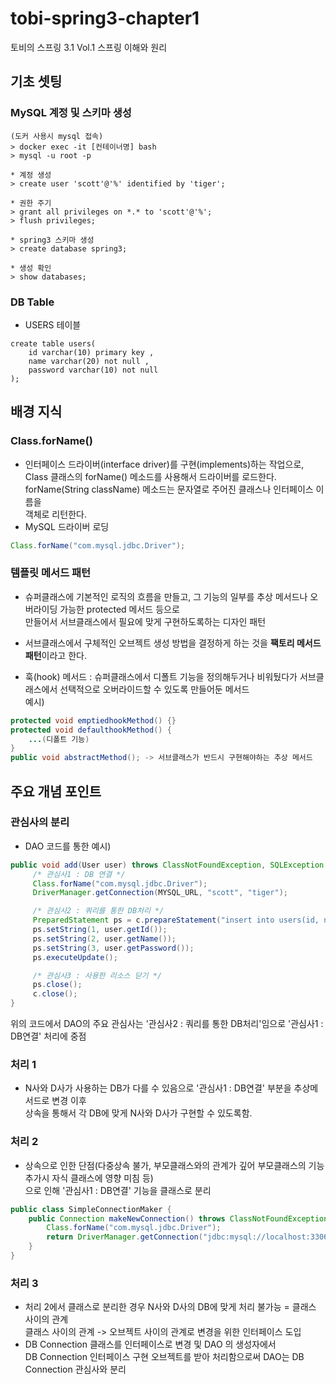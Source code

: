 # tobi-spring3-chapter1
토비의 스프링 3.1 Vol.1 스프링 이해와 원리

## 기초 셋팅
### MySQL 계정 및 스키마 생성
```mysql
(도커 사용시 mysql 접속)
> docker exec -it [컨테이너명] bash
> mysql -u root -p

* 계정 생성
> create user 'scott'@'%' identified by 'tiger';

* 권한 주기
> grant all privileges on *.* to 'scott'@'%';
> flush privileges;

* spring3 스키마 생성
> create database spring3;

* 생성 확인
> show databases;
```

### DB Table
* USERS 테이블
```mysql
create table users(
    id varchar(10) primary key ,
    name varchar(20) not null ,
    password varchar(10) not null
);
```

## 배경 지식
### Class.forName()
* 인터페이스 드라이버(interface driver)를 구현(implements)하는 작업으로,   
Class 클래스의 forName() 메소드를 사용해서 드라이버를 로드한다.   
forName(String className) 메소드는 문자열로 주어진 클래스나 인터페이스 이름을  
객체로 리턴한다.  
* MySQL 드라이버 로딩
```java
Class.forName("com.mysql.jdbc.Driver");
```

### 템플릿 메서드 패턴
* 슈퍼클래스에 기본적인 로직의 흐름을 만들고, 그 기능의 일부를 추상 메서드나 오버라이딩 가능한 protected 메서드 등으로  
만들어서 서브클래스에서 필요에 맞게 구현하도록하는 디자인 패턴

* 서브클래스에서 구체적인 오브젝트 생성 방법을 결정하게 하는 것을 <b>팩토리 메서드 패턴</b>이라고 한다.  

* 훅(hook) 메서드 : 슈퍼클래스에서 디폴트 기능을 정의해두거나 비워뒀다가 서브클래스에서 선택적으로 오버라이드할 수 있도록 만들어둔 메서드  
예시)
```java
protected void emptiedhookMethod() {}
protected void defaulthookMethod() {
    ...(디폴트 기능)
}
public void abstractMethod(); -> 서브클래스가 반드시 구현해야하는 추상 메서드
```

## 주요 개념 포인트
### 관심사의 분리
* DAO 코드를 통한 예시)
```java
public void add(User user) throws ClassNotFoundException, SQLException {
     /* 관심사1 : DB 연결 */
     Class.forName("com.mysql.jdbc.Driver");
     DriverManager.getConnection(MYSQL_URL, "scott", "tiger");

     /* 관심사2 : 쿼리를 통한 DB처리 */
     PreparedStatement ps = c.prepareStatement("insert into users(id, name, password) values (?, ?, ?)");
     ps.setString(1, user.getId());
     ps.setString(2, user.getName());
     ps.setString(3, user.getPassword());
     ps.executeUpdate();

     /* 관심사3 : 사용한 리소스 닫기 */
     ps.close();
     c.close();
}
```
위의 코드에서 DAO의 주요 관심사는 '관심사2 : 쿼리를 통한 DB처리'임으로 '관심사1 : DB연결' 처리에 중점

### 처리 1
* N사와 D사가 사용하는 DB가 다를 수 있음으로 '관심사1 : DB연결' 부분을 추상메서드로 변경 이후  
상속을 통해서 각 DB에 맞게 N사와 D사가 구현할 수 있도록함.

### 처리 2
* 상속으로 인한 단점(다중상속 불가, 부모클래스와의 관계가 깊어 부모클래스의 기능 추가시 자식 클래스에 영향 미침 등)  
으로 인해 '관심사1 : DB연결' 기능을 클래스로 분리
```java
public class SimpleConnectionMaker {
    public Connection makeNewConnection() throws ClassNotFoundException, SQLException {
        Class.forName("com.mysql.jdbc.Driver");
        return DriverManager.getConnection("jdbc:mysql://localhost:3306/spring3?useSSL=false", "scott", "tiger");
    }
}
```

### 처리 3
* 처리 2에서 클래스로 분리한 경우 N사와 D사의 DB에 맞게 처리 불가능 = 클래스 사이의 관계  
클래스 사이의 관계 -> 오브젝트 사이의 관계로 변경을 위한 인터페이스 도입
* DB Connection 클래스를 인터페이스로 변경 및 DAO 의 생성자에서  
DB Connection 인터페이스 구현 오브젝트를 받아 처리함으로써 DAO는 DB Connection 관심사와 분리

